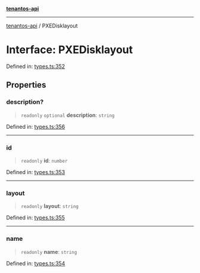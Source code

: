 [**tenantos-api**](../README.md)

***

[tenantos-api](../globals.md) / PXEDisklayout

# Interface: PXEDisklayout

Defined in: [types.ts:352](https://github.com/shadmanZero/tenantos-api/blob/fe61944d7cb3ee6cc3061a8309e45287291cb501/src/types.ts#L352)

## Properties

### description?

> `readonly` `optional` **description**: `string`

Defined in: [types.ts:356](https://github.com/shadmanZero/tenantos-api/blob/fe61944d7cb3ee6cc3061a8309e45287291cb501/src/types.ts#L356)

***

### id

> `readonly` **id**: `number`

Defined in: [types.ts:353](https://github.com/shadmanZero/tenantos-api/blob/fe61944d7cb3ee6cc3061a8309e45287291cb501/src/types.ts#L353)

***

### layout

> `readonly` **layout**: `string`

Defined in: [types.ts:355](https://github.com/shadmanZero/tenantos-api/blob/fe61944d7cb3ee6cc3061a8309e45287291cb501/src/types.ts#L355)

***

### name

> `readonly` **name**: `string`

Defined in: [types.ts:354](https://github.com/shadmanZero/tenantos-api/blob/fe61944d7cb3ee6cc3061a8309e45287291cb501/src/types.ts#L354)
